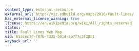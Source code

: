 ```yaml
---
content_type: external-resource
external_url: http://viz.edbuild.org/maps/2016/fault-lines/
has_external_license_warning: true
license: https://en.wikipedia.org/wiki/All_rights_reserved
status: ''
title: Fault Lines Web Map
uid: b5acec7d-f8fb-4325-b01d-5b7f7c3f28b1
wayback_url: ''
---
```

